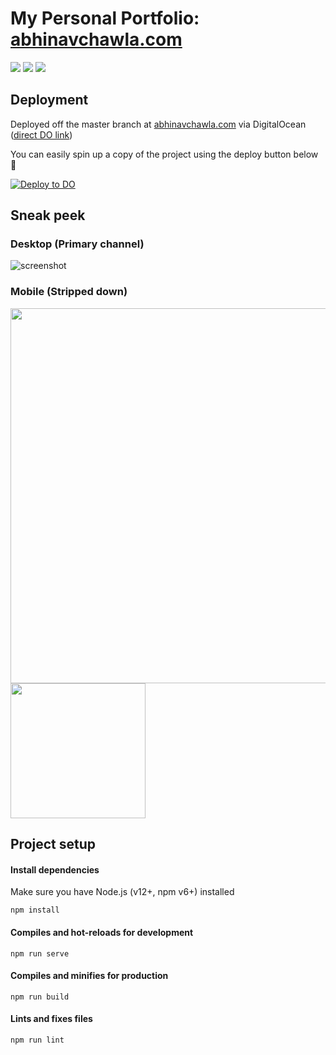 # My Personal Portfolio: [abhinavchawla.com](https://abhinavchawla.com)
<img src="https://img.shields.io/badge/vuejs%20-%2335495e.svg?&style=for-the-badge&logo=vue.js&logoColor=%234FC08D"/> <img src="https://img.shields.io/badge/DigitalOcean-%230167ff.svg?&style=for-the-badge&logo=digitalOcean&logoColor=white"/> <img src="https://img.shields.io/badge/adobe%20photoshop%20-%2331A8FF.svg?&style=for-the-badge&logo=adobe%20photoshop&logoColor=white"/>



## Deployment
Deployed off the master branch at [abhinavchawla.com](https://abhinavchawla.com) via DigitalOcean ([direct DO link](
abhinavchawla-bz8lh.ondigitalocean.app))

You can easily spin up a copy of the project using the deploy button below 🚀

 [![Deploy to DO](https://mp-assets1.sfo2.digitaloceanspaces.com/deploy-to-do/do-btn-blue.svg)](https://cloud.digitalocean.com/apps/new?repo=https://github.com/abhinavchawla13/abhinavchawla.com/tree/master)
 
 
## Sneak peek
### Desktop (Primary channel)
![screenshot](https://i.imgur.com/uvXWuwz.png)


### Mobile (Stripped down)
<img src="https://i.imgur.com/XjUYk5D.png" style="margin-right: 10px" width="600"/> <img src="https://i.imgur.com/Dg1u2Hw.png" width="216"/> 


## Project setup
#### Install dependencies
Make sure you have Node.js (v12+, npm v6+) installed
```
npm install
```

#### Compiles and hot-reloads for development
```
npm run serve
```

#### Compiles and minifies for production
```
npm run build
```

#### Lints and fixes files
```
npm run lint
```

